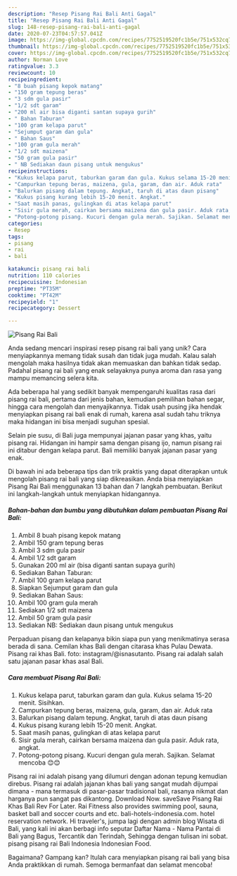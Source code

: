 ```yaml
---
description: "Resep Pisang Rai Bali Anti Gagal"
title: "Resep Pisang Rai Bali Anti Gagal"
slug: 148-resep-pisang-rai-bali-anti-gagal
date: 2020-07-23T04:57:57.041Z
image: https://img-global.cpcdn.com/recipes/7752519520fc1b5e/751x532cq70/pisang-rai-bali-foto-resep-utama.jpg
thumbnail: https://img-global.cpcdn.com/recipes/7752519520fc1b5e/751x532cq70/pisang-rai-bali-foto-resep-utama.jpg
cover: https://img-global.cpcdn.com/recipes/7752519520fc1b5e/751x532cq70/pisang-rai-bali-foto-resep-utama.jpg
author: Norman Love
ratingvalue: 3.3
reviewcount: 10
recipeingredient:
- "8 buah pisang kepok matang"
- "150 gram tepung beras"
- "3 sdm gula pasir"
- "1/2 sdt garam"
- "200 ml air bisa diganti santan supaya gurih"
- " Bahan Taburan"
- "100 gram kelapa parut"
- "Sejumput garam dan gula"
- " Bahan Saus"
- "100 gram gula merah"
- "1/2 sdt maizena"
- "50 gram gula pasir"
- " NB Sediakan daun pisang untuk mengukus"
recipeinstructions:
- "Kukus kelapa parut, taburkan garam dan gula. Kukus selama 15-20 menit. Sisihkan."
- "Campurkan tepung beras, maizena, gula, garam, dan air. Aduk rata"
- "Balurkan pisang dalam tepung. Angkat, taruh di atas daun pisang"
- "Kukus pisang kurang lebih 15-20 menit. Angkat."
- "Saat masih panas, gulingkan di atas kelapa parut"
- "Sisir gula merah, cairkan bersama maizena dan gula pasir. Aduk rata, angkat."
- "Potong-potong pisang. Kucuri dengan gula merah. Sajikan. Selamat mencoba 😊😊"
categories:
- Resep
tags:
- pisang
- rai
- bali

katakunci: pisang rai bali 
nutrition: 110 calories
recipecuisine: Indonesian
preptime: "PT35M"
cooktime: "PT42M"
recipeyield: "1"
recipecategory: Dessert

---
```



![Pisang Rai Bali](https://img-global.cpcdn.com/recipes/7752519520fc1b5e/751x532cq70/pisang-rai-bali-foto-resep-utama.jpg)

Anda sedang mencari inspirasi resep pisang rai bali yang unik? Cara menyiapkannya memang tidak susah dan tidak juga mudah. Kalau salah mengolah maka hasilnya tidak akan memuaskan dan bahkan tidak sedap. Padahal pisang rai bali yang enak selayaknya punya aroma dan rasa yang mampu memancing selera kita.

Ada beberapa hal yang sedikit banyak mempengaruhi kualitas rasa dari pisang rai bali, pertama dari jenis bahan, kemudian pemilihan bahan segar, hingga cara mengolah dan menyajikannya. Tidak usah pusing jika hendak menyiapkan pisang rai bali enak di rumah, karena asal sudah tahu triknya maka hidangan ini bisa menjadi suguhan spesial.

Selain pie susu, di Bali juga mempunyai jajanan pasar yang khas, yaitu pisang rai. Hidangan ini hampir sama dengan pisang ijo, namun pisang rai ini ditabur dengan kelapa parut. Bali memiliki banyak jajanan pasar yang enak.


Di bawah ini ada beberapa tips dan trik praktis yang dapat diterapkan untuk mengolah pisang rai bali yang siap dikreasikan. Anda bisa menyiapkan Pisang Rai Bali menggunakan 13 bahan dan 7 langkah pembuatan. Berikut ini langkah-langkah untuk menyiapkan hidangannya.

<!--inarticleads1-->

##### Bahan-bahan dan bumbu yang dibutuhkan dalam pembuatan Pisang Rai Bali:

1. Ambil 8 buah pisang kepok matang
1. Ambil 150 gram tepung beras
1. Ambil 3 sdm gula pasir
1. Ambil 1/2 sdt garam
1. Gunakan 200 ml air (bisa diganti santan supaya gurih)
1. Sediakan  Bahan Taburan:
1. Ambil 100 gram kelapa parut
1. Siapkan Sejumput garam dan gula
1. Sediakan  Bahan Saus:
1. Ambil 100 gram gula merah
1. Sediakan 1/2 sdt maizena
1. Ambil 50 gram gula pasir
1. Sediakan  NB: Sediakan daun pisang untuk mengukus


Perpaduan pisang dan kelapanya bikin siapa pun yang menikmatinya serasa berada di sana. Cemilan khas Bali dengan citarasa khas Pulau Dewata. Pisang rai khas Bali. foto: instagram/@isnasutanto. Pisang rai adalah salah satu jajanan pasar khas asal Bali. 

<!--inarticleads2-->

##### Cara membuat Pisang Rai Bali:

1. Kukus kelapa parut, taburkan garam dan gula. Kukus selama 15-20 menit. Sisihkan.
1. Campurkan tepung beras, maizena, gula, garam, dan air. Aduk rata
1. Balurkan pisang dalam tepung. Angkat, taruh di atas daun pisang
1. Kukus pisang kurang lebih 15-20 menit. Angkat.
1. Saat masih panas, gulingkan di atas kelapa parut
1. Sisir gula merah, cairkan bersama maizena dan gula pasir. Aduk rata, angkat.
1. Potong-potong pisang. Kucuri dengan gula merah. Sajikan. Selamat mencoba 😊😊


Pisang rai ini adalah pisang yang dilumuri dengan adonan tepung kemudian direbus. Pisang rai adalah jajanan khas bali yang sangat mudah dijumpai dimana - mana termasuk di pasar-pasar tradisional bali, rasanya nikmat dan harganya pun sangat pas dikantong. Download Now. saveSave Pisang Rai Khas Bali Rev For Later. Rai Fitness also provides swimming pool, sauna, basket ball and soccer courts and etc. bali-hotels-indonesia.com. hotel reservation network. Hi traveler&#39;s, jumpa lagi dengan admin blog Wisata di Bali, yang kali ini akan berbagi info seputar Daftar Nama - Nama Pantai di Bali yang Bagus, Tercantik dan Terindah, Sehingga dengan tulisan ini sobat. pisang pisang rai Bali Indonesia Indonesian Food. 

Bagaimana? Gampang kan? Itulah cara menyiapkan pisang rai bali yang bisa Anda praktikkan di rumah. Semoga bermanfaat dan selamat mencoba!
